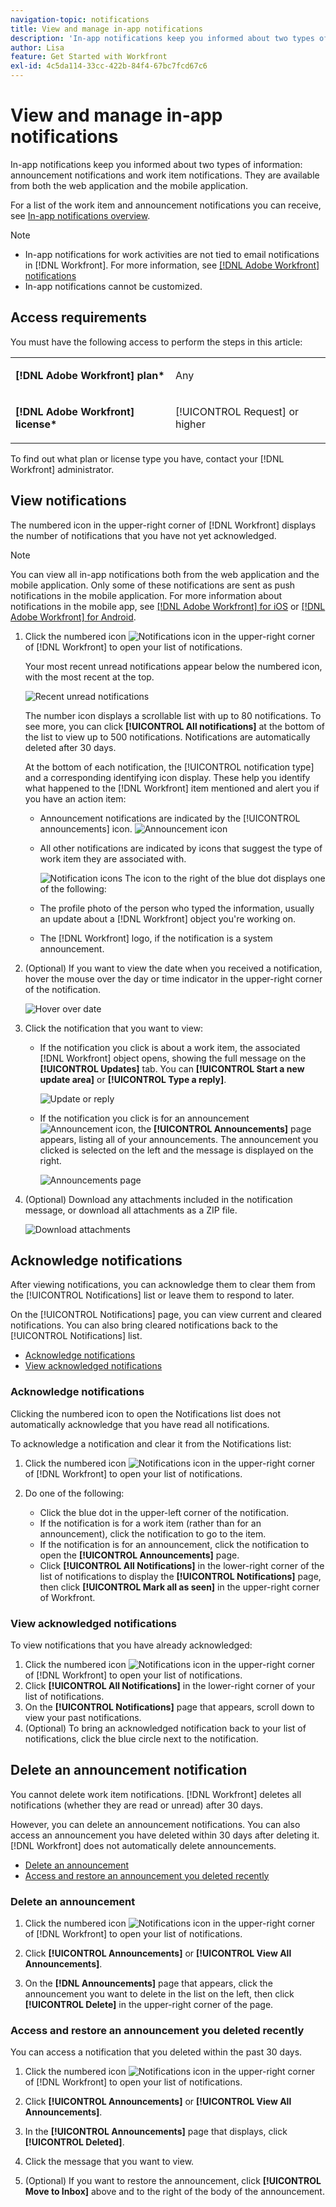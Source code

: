 ```yaml
---
navigation-topic: notifications
title: View and manage in-app notifications
description: 'In-app notifications keep you informed about two types of information: announcement notifications and work item notifications. They are available from both the web application and the mobile application.'
author: Lisa
feature: Get Started with Workfront
exl-id: 4c5da114-33cc-422b-84f4-67bc7fcd67c6
---
```

# View and manage in-app notifications

In-app notifications keep you informed about two types of information: announcement notifications and work item notifications. They are available from both the web application and the mobile application.

For a list of the work item and announcement notifications you can receive, see [In-app notifications overview](../../workfront-basics/using-notifications/in-app-notifications-overview.md).

>[!NOTE]
>
>* In-app notifications for work activities are not tied to email notifications in [!DNL Workfront]. For more information, see [[!DNL Adobe Workfront] notifications](../../workfront-basics/using-notifications/wf-notifications.md)
>* In-app notifications cannot be customized.
>



## Access requirements

You must have the following access to perform the steps in this article:

<table style="table-layout:auto"> 
 <col> 
 </col> 
 <col> 
 </col> 
 <tbody> 
  <tr> 
   <td role="rowheader"><strong>[!DNL Adobe Workfront] plan*</strong></td> 
   <td> <p>Any</p> </td> 
  </tr> 
  <tr> 
   <td role="rowheader"><strong>[!DNL Adobe Workfront] license*</strong></td> 
   <td> <p>[!UICONTROL Request] or higher</p> </td> 
  </tr> 
 </tbody> 
</table>

To find out what plan or license type you have, contact your [!DNL Workfront] administrator.

## View notifications

The numbered icon in the upper-right corner of [!DNL Workfront] displays the number of notifications that you have not yet acknowledged.

>[!NOTE]
>
>You can view all in-app notifications both from the web application and the mobile application. Only some of these notifications are sent as push notifications in the mobile application. For more information about notifications in the mobile app, see [[!DNL Adobe Workfront] for iOS](../../workfront-basics/mobile-apps/using-the-workfront-mobile-app/workfront-for-ios.md) or [[!DNL Adobe Workfront] for Android](../../workfront-basics/mobile-apps/using-the-workfront-mobile-app/workfront-for-android.md).

1. Click the numbered icon ![Notifications icon](assets/notifications-icon-jewel.jpg) in the upper-right corner of [!DNL Workfront] to open your list of notifications.

   Your most recent unread notifications appear below the numbered icon, with the most recent at the top.

   ![Recent unread notifications](assets/qs-notifications-350x330.png)

   The number icon displays a scrollable list with up to 80 notifications. To see more, you can click **[!UICONTROL All notifications]** at the bottom of the list to view up to 500 notifications. Notifications are automatically deleted after 30 days.

   At the bottom of each notification, the [!UICONTROL notification type] and a corresponding identifying icon display. These help you identify what happened to the [!DNL Workfront] item mentioned and alert you if you have an action item:

   * Announcement notifications are indicated by the [!UICONTROL announcements] icon. ![Announcement icon](assets/announcement.png)

   * All other notifications are indicated by icons that suggest the type of work item they are associated with.

      ![Notification icons](assets/ntfcntype&icon-350x330.png)
   The icon to the right of the blue dot displays one of the following:

   * The profile photo of the person who typed the information, usually an update about a [!DNL Workfront] object you're working on.
   * The [!DNL Workfront] logo, if the notification is a system announcement.


1. (Optional) If you want to view the date when you received a notification, hover the mouse over the day or time indicator in the upper-right corner of the notification.

   ![Hover over date](assets/hoveroverdate-350x437.png)

1. Click the notification that you want to view:

   * If the notification you click is about a work item, the associated [!DNL Workfront] object opens, showing the full message on the **[!UICONTROL Updates]** tab. You can **[!UICONTROL Start a new update area]** or **[!UICONTROL Type a reply]**.

      ![Update or reply](assets/object-opens-click-work-ntfctn-qs-350x183.png)

   * If the notification you click is for an announcement ![Announcement icon](assets/announcement.png), the **[!UICONTROL Announcements]** page appears, listing all of your announcements. The announcement you clicked is selected on the left and the message is displayed on the right.

      ![Announcements page](assets/announcements-page-qs-350x210.png)

1. (Optional) Download any attachments included in the notification message, or download all attachments as a ZIP file.

   ![Download attachments](assets/download-attachments-350x106.png)

## Acknowledge notifications

After viewing notifications, you can acknowledge them to clear them from the [!UICONTROL Notifications] list or leave them to respond to later.

On the [!UICONTROL Notifications] page, you can view current and cleared notifications. You can also bring cleared notifications back to the [!UICONTROL Notifications] list.

* [Acknowledge notifications](#acknowledge-notifications)
* [View acknowledged notifications](#view-acknowledged-notifications)

### Acknowledge notifications

Clicking the numbered icon to open the Notifications list does not automatically acknowledge that you have read all notifications.

To acknowledge a notification and clear it from the Notifications list:

1. Click the numbered icon ![Notifications icon](assets/notifications-icon-jewel.jpg) in the upper-right corner of [!DNL Workfront] to open your list of notifications.
1. Do one of the following:

   * Click the blue dot in the upper-left corner of the notification.
   * If the notification is for a work item (rather than for an announcement), click the notification to go to the item.
   * If the notification is for an announcement, click the notification to open the **[!UICONTROL Announcements]** page.
   * Click **[!UICONTROL All Notifications]** in the lower-right corner of the list of notifications to display the **[!UICONTROL Notifications]** page, then click **[!UICONTROL Mark all as seen]** in the upper-right corner of Workfront.

### View acknowledged notifications 

To view notifications that you have already acknowledged:

1. Click the numbered icon ![Notifications icon](assets/notifications-icon-jewel.jpg) in the upper-right corner of [!DNL Workfront] to open your list of notifications.
1. Click **[!UICONTROL All Notifications]** in the lower-right corner of your list of notifications.
1. On the **[!UICONTROL Notifications]** page that appears, scroll down to view your past notifications.
1. (Optional) To bring an acknowledged notification back to your list of notifications, click the blue circle next to the notification.

## Delete an announcement notification

You cannot delete work item notifications. [!DNL Workfront] deletes all notifications (whether they are read or unread) after 30 days.

However, you can delete an announcement notifications. You can also access an announcement you have deleted within 30 days after deleting it. [!DNL Workfront] does not automatically delete announcements.

* [Delete an announcement](#delete-an-announcement)
* [Access and restore an announcement you deleted recently](#access-and-restore-an-announcement-you-deleted-recently)

### Delete an announcement

1. Click the numbered icon ![Notifications icon](assets/notifications-icon-jewel.jpg) in the upper-right corner of [!DNL Workfront] to open your list of notifications.
1. Click **[!UICONTROL Announcements]** or **[!UICONTROL View All Announcements]**.

1. On the **[!DNL Announcements]** page that appears, click the announcement you want to delete in the list on the left, then click **[!UICONTROL Delete]** in the upper-right corner of the page.

### Access and restore an announcement you deleted recently

You can access a notification that you deleted within the past 30 days.

1. Click the numbered icon ![Notifications icon](assets/notifications-icon-jewel.jpg) in the upper-right corner of [!DNL Workfront] to open your list of notifications.
1. Click **[!UICONTROL Announcements]** or **[!UICONTROL View All Announcements]**.

1. In the **[!UICONTROL Announcements]** page that displays, click **[!UICONTROL Deleted]**.

1. Click the message that you want to view.
1. (Optional) If you want to restore the announcement, click **[!UICONTROL Move to Inbox]** above and to the right of the body of the announcement.

